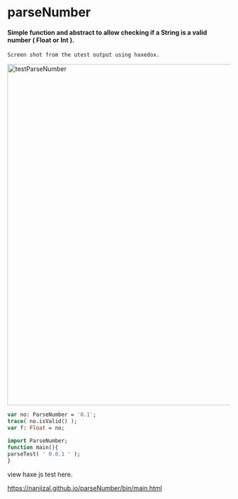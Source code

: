 # parseNumber

#### Simple function and abstract to allow checking if a String is a valid number ( Float or Int ).

```Screen shot from the utest output using haxedox.  ```
  
<img width="769" alt="testParseNumber" src="https://user-images.githubusercontent.com/20134338/150689456-02a4784a-b516-4c6a-a9cc-53f44af58782.png">


```Haxe
var no: ParseNumber = '0.1';
trace( no.isValid() );
var f: Float = no;
```

```Haxe
import ParseNumber;
function main(){
parseTest( ' 0.0.1 ' );
}
```
view haxe js test here.

https://nanjizal.github.io/parseNumber/bin/main.html
